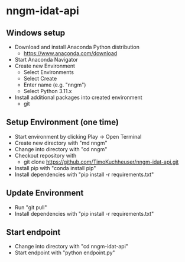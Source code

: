 # nngm-idat-api

## Windows setup
- Download and install Anaconda Python distribution 
  - https://www.anaconda.com/download
- Start Anaconda Navigator
- Create new Environment
  - Select Environments
  - Select Create
  - Enter name (e.g. "nngm")
  - Select Python 3.11.x
- Install additional packages into created environment
  - git

## Setup Environment (one time)
- Start environment by clicking Play -> Open Terminal
- Create new directory with "md nngm"
- Change into directory with "cd nngm"
- Checkout repository with 
  - git clone https://github.com/TimoKuchheuser/nngm-idat-api.git
- Install pip with "conda install pip"
- Install dependencies with "pip install -r requirements.txt"
 
## Update Environment
- Run "git pull"
- Install dependencies with "pip install -r requirements.txt"

## Start endpoint
- Change into directory with "cd nngm-idat-api"
- Start endpoint with "python endpoint.py"